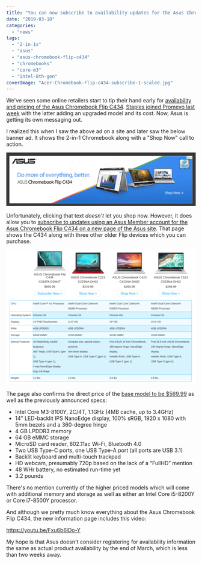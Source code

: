 ```yaml
---
title: "You can now subscribe to availability updates for the Asus Chromebook Flip C434"
date: "2019-03-18"
categories: 
  - "news"
tags: 
  - "2-in-1s"
  - "asus"
  - "asus-chromebook-flip-c434"
  - "chromebooks"
  - "core-m3"
  - "intel-8th-gen"
coverImage: "Acer-Chromebook-Flip-c434-subscribe-1-scaled.jpg"
---
```


We've seen some online retailers start to tip their hand early for [availability and pricing of the Asus Chromebook Flip C434](https://www.aboutchromebooks.com/news/asus-chromebook-flip-c434-availability-price-specs-promevo/). [Staples joined Promevo last week](https://www.aboutchromebooks.com/news/base-asus-chromebook-flip-c434-at-staples-core-i5-model-at-promevo/) with the latter adding an upgraded model and its cost. Now, Asus is getting its own messaging out.

I realized this when I saw the above ad on a site and later saw the below banner ad. It shows the 2-in-1 Chromebook along with a "Shop Now" call to action.

![](images/asus-chromebook-flip-c434-banner-ad-1024x288.png)

Unfortunately, clicking that text _doesn't_ let you shop now. However, it does allow you to [subscribe to updates using an Asus Member account for the Asus Chromebook Flip C434 on a new page of the Asus site](https://www.asus.com/us/site/chromebook-moreeverything/?gclid=EAIaIQobChMIsbOf5KaM4QIVjcHACh0k3g9cEAEYASAAEgLFXfD_BwE). That page shows the C434 along with three other older Flip devices which you can purchase.

![](images/Acer-Chromebook-Flip-product-line-1024x726.png)

The page also confirms the direct price of the [base model to be $569.99](https://www.aboutchromebooks.com/news/asus-chromebook-flip-c434-release-date-price-specs-availability/) as well as the previously announced specs:

- Intel Core M3-8100Y, 2C/4T, 1.1GHz (4MB cache, up to 3.4GHz)
- 14” LED-backlit IPS NanoEdge display, 100% sRGB, 1920 x 1080 with 5mm bezels and a 360-degree hinge
- 4 GB LPDDR3 memory
- 64 GB eMMC storage
- MicroSD card reader, 802.11ac Wi-Fi, Bluetooth 4.0
- Two USB Type-C ports, one USB Type-A port (all ports are USB 3.1)
- Backlit keyboard and multi-touch trackpad
- HD webcam, presumably 720p based on the lack of a “FullHD” mention
- 48 WHr battery, no estimated run-time yet
- 3.2 pounds

There's no mention currently of the higher priced models which will come with additional memory and storage as well as either an Intel Core i5-8200Y or Core i7-8500Y processor.

And although we pretty much know everything about the Asus Chromebook Flip C434, the new information page includes this video:

https://youtu.be/Fxu6b6lDo-Y

My hope is that Asus doesn't consider registering for availability information the same as actual product availability by the end of March, which is less than two weeks away.
